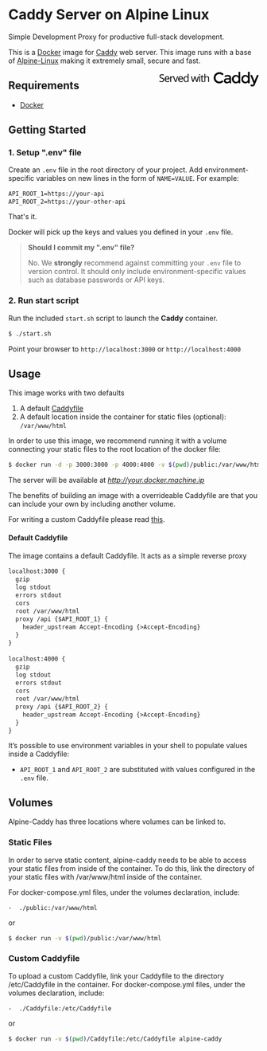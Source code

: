 # Caddy Server on Alpine Linux

Simple Development Proxy for productive full-stack development. 

This is a [Docker](https://www.docker.com/) image for [Caddy](https://caddyserver.com/) web server. This image runs with a base of [Alpine-Linux](http://www.alpinelinux.org/) making it extremely small, secure and fast. 

<img align="right" width="200" src="served-with-caddy-black.png" />

## Requirements

* [Docker](https://www.docker.com/)

## Getting Started

### 1. Setup ".env" file

Create an `.env` file in the root directory of your project. Add environment-specific variables on new lines in the form of `NAME=VALUE`. For example:

```
API_ROOT_1=https://your-api
API_ROOT_2=https://your-other-api
```

That's it.

Docker will pick up the keys and values you defined in your `.env` file.

> **Should I commit my ".env" file?**
>
> No. We **strongly** recommend against committing your `.env` file to version control. It should only include environment-specific values such as database passwords or API keys.

### 2. Run start script

 Run the included ```start.sh``` script to launch the **Caddy** container.

```bash
$ ./start.sh
```

Point your browser to `http://localhost:3000` or `http://localhost:4000`

## Usage

This image works with two defaults

1. A default [Caddyfile](https://github.com/asanchezr/caddy-docker/blob/master/Caddyfile)
2. A default location inside the container for static files (optional): `/var/www/html`

In order to use this image, we recommend running it with a volume connecting your static files to the root location of the docker file:

```bash
$ docker run -d -p 3000:3000 -p 4000:4000 -v $(pwd)/public:/var/www/html alpine-caddy
```

The server will be available at _http://your.docker.machine.ip_

The benefits of building an image with a overrideable Caddyfile are that you can include your own by including another volume.

For writing a custom Caddyfile please read [this](https://caddyserver.com/docs/caddyfile).

#### Default Caddyfile

The image contains a default Caddyfile. It acts as a simple reverse proxy

```
localhost:3000 {
  gzip
  log stdout
  errors stdout
  cors
  root /var/www/html
  proxy /api {$API_ROOT_1} {
    header_upstream Accept-Encoding {>Accept-Encoding}
  }
}

localhost:4000 {
  gzip
  log stdout
  errors stdout
  cors
  root /var/www/html
  proxy /api {$API_ROOT_2} {
    header_upstream Accept-Encoding {>Accept-Encoding}
  }
}
```

It’s possible to use environment variables in your shell to populate values inside a Caddyfile:

* `API_ROOT_1` and `API_ROOT_2` are substituted with values configured in the `.env` file.

## Volumes

Alpine-Caddy has three locations where volumes can be linked to.

### Static Files

In order to serve static content, alpine-caddy needs to be able to access your static files from inside of the container. To do this, link the directory of your static files with /var/www/html inside of the container.

For docker-compose.yml files, under the volumes declaration, include:

```
-  ./public:/var/www/html
```

or

```bash
$ docker run -v $(pwd)/public:/var/www/html
```

### Custom Caddyfile

To upload a custom Caddyfile, link your Caddyfile to the directory /etc/Caddyfile in the container.
For docker-compose.yml files, under the volumes declaration, include:

```
-  ./Caddyfile:/etc/Caddyfile
```

or

```bash
$ docker run -v $(pwd)/Caddyfile:/etc/Caddyfile alpine-caddy
```
